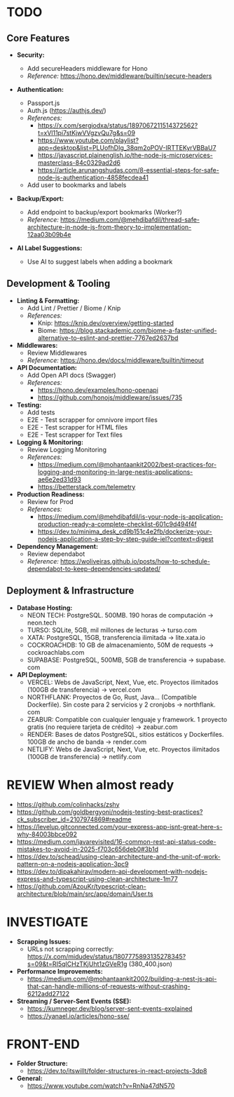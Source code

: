# TODO

## Core Features

- **Security:**
  - Add secureHeaders middleware for Hono
  - *Reference:* <https://hono.dev/middleware/builtin/secure-headers>

- **Authentication:**
  - Passport.js
  - Auth.js (<https://authjs.dev/>)
  - *References:*
    - <https://x.com/sergiodxa/status/1897067211514372562?t=xVl11pi7stKjwVVgzvQu7g&s=09>
    - <https://www.youtube.com/playlist?app=desktop&list=PLUofhDIg_38qm2oPOV-IRTTEKyrVBBaU7>
    - <https://javascript.plainenglish.io/the-node-js-microservices-masterclass-84c0329ad2d6>
    - <https://article.arunangshudas.com/8-essential-steps-for-safe-node-js-authentication-4858fecdea41>
  - Add user to bookmarks and labels
- **Backup/Export:**
  - Add endpoint to backup/export bookmarks (Worker?)
  - *Reference:* <https://medium.com/@mehdibafdil/thread-safe-architecture-in-node-js-from-theory-to-implementation-12aa03b09b4e>
- **AI Label Suggestions:**
  - Use AI to suggest labels when adding a bookmark

## Development & Tooling

- **Linting & Formatting:**
  - Add Lint / Prettier / Biome / Knip
  - *References:*
    - Knip: <https://knip.dev/overview/getting-started>
    - Biome: <https://blog.stackademic.com/biome-a-faster-unified-alternative-to-eslint-and-prettier-7767ed2637bd>
- **Middlewares:**
  - Review Middlewares
  - *Reference:* <https://hono.dev/docs/middleware/builtin/timeout>
- **API Documentation:**
  - Add Open API docs (Swagger)
  - *References:*
    - <https://hono.dev/examples/hono-openapi>
    - <https://github.com/honojs/middleware/issues/735>
- **Testing:**
  - Add tests
  - E2E - Test scrapper for omnivore import files
  - E2E - Test scrapper for HTML files
  - E2E - Test scrapper for Text files
- **Logging & Monitoring:**
  - Review Logging Monitoring
  - *References:*
    - <https://medium.com/@mohantaankit2002/best-practices-for-logging-and-monitoring-in-large-nestjs-applications-ae6e2ed31d93>
    - <https://betterstack.com/telemetry>
- **Production Readiness:**
  - Review for Prod
  - *References:*
    - <https://medium.com/@mehdibafdil/is-your-node-js-application-production-ready-a-complete-checklist-601c9d494f4f>
    - <https://dev.to/minima_desk_cd9b151c4e2fb/dockerize-your-nodejs-application-a-step-by-step-guide-iel?context=digest>
- **Dependency Management:**
  - Review dependabot
  - *Reference:* <https://woliveiras.github.io/posts/how-to-schedule-dependabot-to-keep-dependencies-updated/>

## Deployment & Infrastructure

- **Database Hosting:**
  - NEON TECH: PostgreSQL. 500MB. 190 horas de computación → neon․tech
  - TURSO: SQLite, 5GB, mil millones de lecturas → turso․com
  - XATA: PostgreSQL, 15GB, transferencia ilimitada → lite․xata․io
  - COCKROACHDB: 10 GB de almacenamiento, 50M de requests → cockroachlabs․com
  - SUPABASE: PostgreSQL, 500MB, 5GB de transferencia → supabase․com
- **API Deployment:**
  - VERCEL: Webs de JavaScript, Next, Vue, etc. Proyectos ilimitados (100GB de transferencia) → vercel․com
  - NORTHFLANK: Proyectos de Go, Rust, Java... (Compatible Dockerfile). Sin coste para 2 servicios y 2 cronjobs → northflank․com
  - ZEABUR: Compatible con cualquier lenguaje y framework. 1 proyecto gratis (no requiere tarjeta de crédito) → zeabur․com
  - RENDER: Bases de datos PostgreSQL, sitios estáticos y Dockerfiles. 100GB de ancho de banda → render․com
  - NETLIFY: Webs de JavaScript, Next, Vue, etc. Proyectos ilimitados (100GB de transferencia) → netlify․com

# REVIEW When almost ready

- <https://github.com/colinhacks/zshy>
- <https://github.com/goldbergyoni/nodejs-testing-best-practices?ck_subscriber_id=2107974869#readme>
- <https://levelup.gitconnected.com/your-express-app-isnt-great-here-s-why-84003bbce092>
- <https://medium.com/javarevisited/16-common-rest-api-status-code-mistakes-to-avoid-in-2025-f703c656deb0#3b1d>
- <https://dev.to/schead/using-clean-architecture-and-the-unit-of-work-pattern-on-a-nodejs-application-3pc9>
- <https://dev.to/dipakahirav/modern-api-development-with-nodejs-express-and-typescript-using-clean-architecture-1m77>
- <https://github.com/AzouKr/typescript-clean-architecture/blob/main/src/app/domain/User.ts>

# INVESTIGATE

- **Scrapping Issues:**
  - URLs not scrapping correctly: <https://x.com/midudev/status/1807775893135278345?s=09&t=RI5qICHzTKjUht1zGVeR1g> (380_400.json)
- **Performance Improvements:**
  - <https://medium.com/@mohantaankit2002/building-a-nest-js-api-that-can-handle-millions-of-requests-without-crashing-6212add27122>
- **Streaming / Server-Sent Events (SSE):**
  - <https://kumneger.dev/blog/server-sent-events-explained>
  - <https://yanael.io/articles/hono-sse/>

# FRONT-END

- **Folder Structure:**
  - <https://dev.to/itswillt/folder-structures-in-react-projects-3dp8>
- **General:**
  - <https://www.youtube.com/watch?v=RnNa47dN570>

